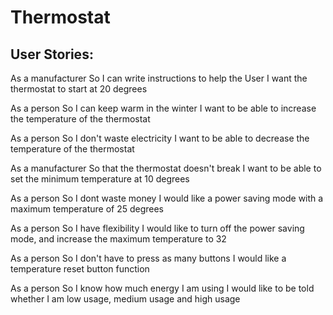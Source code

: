 # Thermostat

## User Stories:

As a manufacturer
So I can write instructions to help the User
I want the thermostat to start at 20 degrees

As a person
So I can keep warm in the winter
I want to be able to increase the temperature of the thermostat

As a person
So I don't waste electricity
I want to be able to decrease the temperature of the thermostat

As a manufacturer
So that the thermostat doesn't break
I want to be able to set the minimum temperature at 10 degrees

As a person
So I dont waste money
I would like a power saving mode with a maximum temperature of 25 degrees

As a person
So I have flexibility
I would like to turn off the power saving mode, and increase the maximum temperature to 32

As a person
So I don't have to press as many buttons
I would like a temperature reset button function

As a person
So I know how much energy I am using
I would like to be told whether I am low usage, medium usage and high usage
